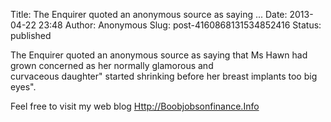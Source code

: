 Title: The Enquirer quoted an anonymous source as saying ...
Date: 2013-04-22 23:48
Author: Anonymous
Slug: post-4160868131534852416
Status: published

The Enquirer quoted an anonymous source as saying that Ms Hawn had grown concerned as her normally glamorous and  
curvaceous daughter" started shrinking before her breast implants too big eyes".  
  
  
  
Feel free to visit my web blog [Http://Boobjobsonfinance.Info](http://boobjobsonfinance.info/sitemap/)
